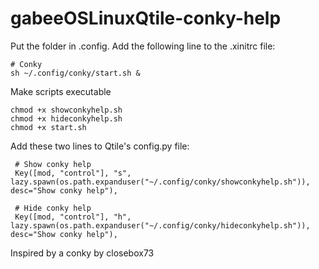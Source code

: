 # gabeeOSLinuxQtile-conky-help

Put the folder in .config.
Add the following line to the .xinitrc file:

    # Conky
    sh ~/.config/conky/start.sh &
    
  Make scripts executable
  
    chmod +x showconkyhelp.sh
    chmod +x hideconkyhelp.sh
    chmod +x start.sh

Add these two lines to Qtile's config.py file:

     # Show conky help
     Key([mod, "control"], "s", lazy.spawn(os.path.expanduser("~/.config/conky/showconkyhelp.sh")), desc="Show conky help"),
    
     # Hide conky help
     Key([mod, "control"], "h", lazy.spawn(os.path.expanduser("~/.config/conky/hideconkyhelp.sh")), desc="Show conky help"),



Inspired by a conky by closebox73
